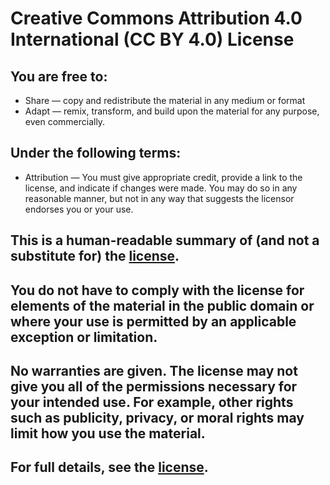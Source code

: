 # Creative Commons Attribution 4.0 International (CC BY 4.0) License

## You are free to:

- Share — copy and redistribute the material in any medium or format
- Adapt — remix, transform, and build upon the material for any purpose, even commercially.

## Under the following terms:

- Attribution — You must give appropriate credit, provide a link to the license, and indicate if changes were made. You may do so in any reasonable manner, but not in any way that suggests the licensor endorses you or your use.

## This is a human-readable summary of (and not a substitute for) the [license](https://creativecommons.org/licenses/by/4.0/legalcode).

## You do not have to comply with the license for elements of the material in the public domain or where your use is permitted by an applicable exception or limitation.

## No warranties are given. The license may not give you all of the permissions necessary for your intended use. For example, other rights such as publicity, privacy, or moral rights may limit how you use the material.

## For full details, see the [license](https://creativecommons.org/licenses/by/4.0/legalcode).